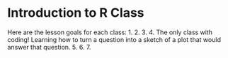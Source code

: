 # Introduction to R Class

Here are the lesson goals for each class:
1. 
2.
3.
4. The only class with coding! Learning how to turn a question into a sketch of a plot that would answer that question. 
5.
6.
7.
